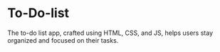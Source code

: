 # To-Do-list
The to-do list app, crafted using HTML, CSS, and JS, helps users stay organized and focused on their tasks. 
